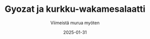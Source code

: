 ---
title: "Gyozat ja kurkku-wakamesalaatti"
image: "https://vegaanibotti.lauravuo.me/2025/01/2025-01-31_small.png"
date: 2025-01-31
receipt_url: "https://viimeistamuruamyoten.com/gyozat-ja-kurkku-wakamesalaatti/"
author: "Viimeistä murua myöten"
---